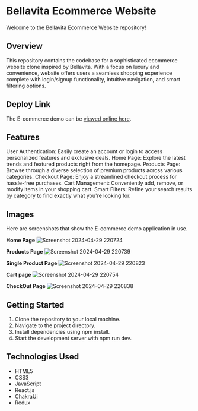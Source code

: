 # Bellavita Ecommerce Website 

Welcome to the Bellavita Ecommerce Website repository!

## Overview
This repository contains the codebase for a sophisticated ecommerce website clone inspired by Bellavita. With a focus on luxury and convenience, website offers users a seamless shopping experience complete with login/signup functionality, intuitive navigation, and smart filtering options.

## Deploy Link
The E-commerce demo can be [viewed online here](https://bellavita-clone.vercel.app/).

## Features

User Authentication: Easily create an account or login to access personalized features and exclusive deals.
Home Page: Explore the latest trends and featured products right from the homepage.
Products Page: Browse through a diverse selection of premium products across various categories.
Checkout Page: Enjoy a streamlined checkout process for hassle-free purchases.
Cart Management: Conveniently add, remove, or modify items in your shopping cart.
Smart Filters: Refine your search results by category to find exactly what you're looking for.

## Images
Here are screenshots that show the E-commerce demo application in use.

**Home Page**
![Screenshot 2024-04-29 220724](https://github.com/jeevan-2005/Bellavita-clone/assets/134385083/c5aeb864-4e25-44ee-a6ae-523b7c65eb09)

**Products Page**
![Screenshot 2024-04-29 220739](https://github.com/jeevan-2005/Bellavita-clone/assets/134385083/3cf84d2f-5ff2-4f28-bdd8-6bcab14cae5b)

**Single Product Page**
![Screenshot 2024-04-29 220823](https://github.com/jeevan-2005/Bellavita-clone/assets/134385083/ac4a7658-c65d-4e23-a3c8-dc22e7158718)

**Cart page**
![Screenshot 2024-04-29 220754](https://github.com/jeevan-2005/Bellavita-clone/assets/134385083/162f6180-e087-4c18-bf2b-d35ae5fc4dd4)

**CheckOut Page**
![Screenshot 2024-04-29 220838](https://github.com/jeevan-2005/Bellavita-clone/assets/134385083/c73b8623-44d8-4c0a-8a04-2744d6241656)


## Getting Started

1. Clone the repository to your local machine.
2. Navigate to the project directory.
3. Install dependencies using npm install.
4. Start the development server with npm run dev.

## Technologies Used

* HTML5
* CSS3
* JavaScript
* React.js
* ChakraUi
* Redux
